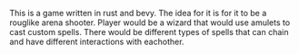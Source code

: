 This is a game written in rust and bevy.
The idea for it is for it to be a rouglike arena shooter.
Player would be a wizard that would use amulets to cast custom spells.
There would be different types of spells that can chain and have different interactions with eachother.
